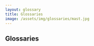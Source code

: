 ```yaml
---
layout: glossary
title: Glossaries
image: /assets/img/glossaries/mast.jpg
---
```


<div class="col-lg-12 text-center">
	<h2 class="section-heading text-uppercase">Glossaries</h2>
</div>